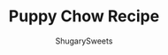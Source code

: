 ---
layout: ../../layouts/MarkdownPostLayout.astro
title: Puppy Chow Recipe
author: ShugarySweets
pubDate: 2020-01-27
description: "Easy and delicious, this addictive, sweet Puppy Chow recipe is perfect for all holidays! The classic Muddy Buddies...with the option to add in holiday colored candies!"
image_url: https://www.shugarysweets.com/wp-content/uploads/2020/01/puppy-chow-facebook.jpg
tags: ["Desserts","American"]
calories: 168
protein: 2
carbohydrates: 25
fats: 8
fiber: 1
ingredients: ["1 cup semi-sweet chocolate chips (or milk chocolate chips)","1/4 cup unsalted butter","1/2 cup creamy peanut butter","6 cups Rice Chex cereal","2 cups powdered sugar"]
serves: 6
time: "10 minutes"
prepTime: "5 minutes"
instructions: ["In a double boiler, or microwave, melt chocolate chips with butter. When melted, stir in peanut butter until combined.","Measure out the rice Chex cereal into a large bowl. Pour melted chocolate mixture over the cereal and stir until evenly coated.","Sprinkle with powdered sugar and mix until combined and cereal is coated evenly.","Allow to set, about one hour."]
nutrition: ["168 calories","25 grams carbohydrates","6 milligrams cholesterol","8 grams fat","1 grams fiber","2 grams protein","3 grams saturated fat","98 milligrams sodium","16 grams sugar","0 grams trans fat","4 grams unsaturated fat"]
---